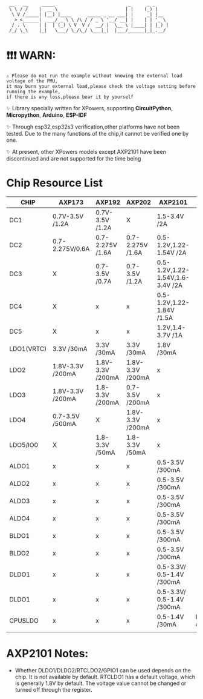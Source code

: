 

```
 __   __     _____                           _      _ _
 \ \ / /    |  __ \                         | |    (_) |
  \ V /_____| |__) |____      _____ _ __ ___| |     _| |__
   > <______|  ___/ _ \ \ /\ / / _ \ '__/ __| |    | | '_ \
  / . \     | |  | (_) \ V  V /  __/ |  \__ \ |____| | |_) |
 /_/ \_\    |_|   \___/ \_/\_/ \___|_|  |___/______|_|_.__/

```

# ❗️❗️❗️  WARN:

```
⚠️ Please do not run the example without knowing the external load voltage of the PMU,
it may burn your external load,please check the voltage setting before running the example,
if there is any loss,please bear it by yourself
```

✨ Library specially written for XPowers, supporting **CircuitPython**, **Micropython**, **Arduino**, **ESP-IDF**

✨ Through esp32,esp32s3 verification,other platforms have not been tested. Due to the many functions of the chip,it cannot be verified one by one.

✨ At present, other XPowers models except AXP2101 have been discontinued and are not supported for the time being

# Chip Resource List

| CHIP       | AXP173            | AXP192            | AXP202            | AXP2101                                | Remarks          |
| ---------- | ----------------- | ----------------- | ----------------- | -------------------------------------- | ---------------- |
| DC1        | 0.7V-3.5V /1.2A   | 0.7V-3.5V  /1.2A  | X                 | 1.5-3.4V                        /2A    |                  |
| DC2        | 0.7-2.275V/0.6A   | 0.7-2.275V /1.6A  | 0.7-2.275V /1.6A  | 0.5-1.2V,1.22-1.54V             /2A    |                  |
| DC3        | X                 | 0.7-3.5V   /0.7A  | 0.7-3.5V   /1.2A  | 0.5-1.2V,1.22-1.54V,1.6-3.4V    /2A    |                  |
| DC4        | X                 | x                 | x                 | 0.5-1.2V,1.22-1.84V            /1.5A   |                  |
| DC5        | X                 | x                 | x                 | 1.2V,1.4-3.7V                   /1A    |                  |
| LDO1(VRTC) | 3.3V       /30mA  | 3.3V       /30mA  | 3.3V       /30mA  | 1.8V                            /30mA  |                  |
| LDO2       | 1.8V-3.3V  /200mA | 1.8V-3.3V  /200mA | 1.8V-3.3V  /200mA | x                                      |                  |
| LDO3       | 1.8V-3.3V  /200mA | 1.8-3.3V   /200mA | 0.7-3.5V   /200mA | x                                      |                  |
| LDO4       | 0.7-3.5V   /500mA | X                 | 1.8V-3.3V  /200mA | x                                      |                  |
| LDO5/IO0   | X                 | 1.8-3.3V   /50mA  | 1.8-3.3V   /50mA  | x                                      |                  |
| ALDO1      | x                 | x                 | x                 | 0.5-3.5V                        /300mA |                  |
| ALDO2      | x                 | x                 | x                 | 0.5-3.5V                        /300mA |                  |
| ALDO3      | x                 | x                 | x                 | 0.5-3.5V                        /300mA |                  |
| ALDO4      | x                 | x                 | x                 | 0.5-3.5V                        /300mA |                  |
| BLDO1      | x                 | x                 | x                 | 0.5-3.5V                        /300mA |                  |
| BLDO2      | x                 | x                 | x                 | 0.5-3.5V                        /300mA |                  |
| DLDO1      | x                 | x                 | x                 | 0.5-3.3V/ 0.5-1.4V              /300mA |                  |
| DLDO1      | x                 | x                 | x                 | 0.5-3.3V/ 0.5-1.4V              /300mA |                  |
| CPUSLDO    | x                 | x                 | x                 | 0.5-1.4V                        /30mA  | Dependent on DC4 |
|            |                   |                   |                   |                                        |                  |


# AXP2101 Notes:
* Whether DLDO1/DLDO2/RTCLDO2/GPIO1 can be used depends on the chip. It is not available by default. RTCLDO1 has a default voltage, which is generally 1.8V by default. The voltage value cannot be changed or turned off through the register.
